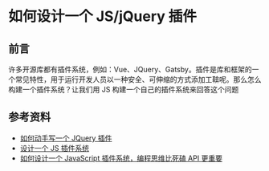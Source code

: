 # 如何设计一个 JS/jQuery 插件

## 前言

许多开源库都有插件系统，例如：Vue、JQuery、Gatsby。插件是库和框架的一个常见特性，用于运行开发人员以一种安全、可伸缩的方式添加工鞥呢。那么怎么构建一个插件系统？让我们用 JS 构建一个自己的插件系统来回答这个问题

## 参考资料

-   [如何动手写一个 JQuery 插件](http://i5ting.github.io/How-to-write-jQuery-plugin/build/jquery.plugin.html#1)
-   [设计一个 JS 插件系统](https://juejin.cn/post/6871077497044205575)
-   [如何设计一个 JavaScript 插件系统，编程思维比死磕 API 更重要](https://zhuanlan.zhihu.com/p/231848209?utm_source=wechat_session&utm_medium=social&utm_oi=56197411504128&utm_content=sec)
